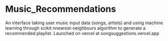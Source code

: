 # Music_Recommendations
An interface taking user music input data (songs, artists) and using machine learning through scikit nnearest-neighbours algorithm to generate a recommended playlist. Launched on vercel at songsuggestions.vercel.app
